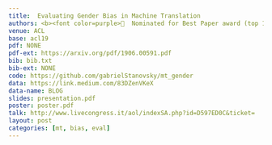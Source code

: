 ```yaml
---
title:  Evaluating Gender Bias in Machine Translation
authors: <b><font color=purple>🎉  Nominated for Best Paper award (top 1% of submissions)</font></b><br /><b>Gabriel Stanovsky</b>, Noah Smith, Luke Zettlemoyer
venue: ACL
base: acl19
pdf: NONE
pdf-ext: https://arxiv.org/pdf/1906.00591.pdf
bib: bib.txt
bib-ext: NONE
code: https://github.com/gabrielStanovsky/mt_gender
data: https://link.medium.com/83DZenVKeX
data-name: BLOG
slides: presentation.pdf
poster: poster.pdf
talk: http://www.livecongress.it/aol/indexSA.php?id=D597ED0C&ticket=
layout: post
categories: [mt, bias, eval]
---
```

